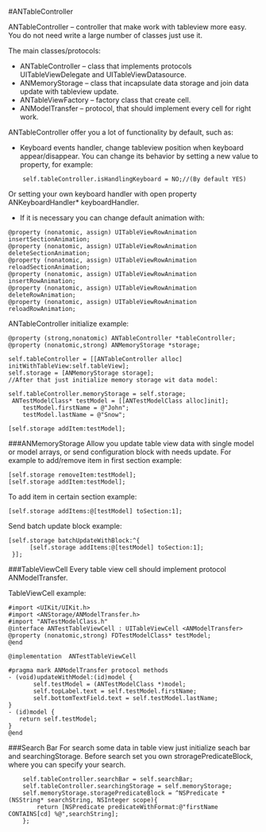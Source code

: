 #ANTableController

ANTableController – controller that make work with tableview more easy. You do not need write a large number of classes just use it. 

The main classes/protocols:

- ANTableController – class that implements protocols UITableViewDelegate and UITableViewDatasource. 
- ANMemoryStorage – class that incapsulate data storage and join data update with tableview update.
-  ANTableViewFactory – factory class that create cell. 
- ANModelTransfer – protocol, that should implement every cell for right work.

ANTableController offer you a lot of functionality by default, such as:

* Keyboard events handler, change tableview position when keyboard appear/disappear.
You can change its behavior by setting a new value to property, for example:
```objc
    self.tableController.isHandlingKeyboard = NO;//(By default YES)
```
Or setting your own keyboard handler with open property ANKeyboardHandler* keyboardHandler.

* If it is necessary  you can change default animation with: 
```objc
@property (nonatomic, assign) UITableViewRowAnimation insertSectionAnimation;
@property (nonatomic, assign) UITableViewRowAnimation deleteSectionAnimation;
@property (nonatomic, assign) UITableViewRowAnimation reloadSectionAnimation;
@property (nonatomic, assign) UITableViewRowAnimation insertRowAnimation;
@property (nonatomic, assign) UITableViewRowAnimation deleteRowAnimation;
@property (nonatomic, assign) UITableViewRowAnimation reloadRowAnimation;
```

ANTableController initialize example:
```objc
@property (strong,nonatomic) ANTableController *tableController;
@property (nonatomic,strong) ANMemoryStorage *storage;

self.tableController = [[ANTableController alloc] initWithTableView:self.tableView];
self.storage = [ANMemoryStorage storage];
//After that just initialize memory storage wit data model:

self.tableController.memoryStorage = self.storage;
 ANTestModelClass* testModel = [[ANTestModelClass alloc]init];
    testModel.firstName = @"John";
    testModel.lastName = @"Snow";

[self.storage addItem:testModel];
```
###ANMemoryStorage
Allow you update table view data with single model or model arrays, or send configuration block with needs update. 
For example to add/remove item in first section example:
```objc
[self.storage removeItem:testModel];
[self.storage addItem:testModel];
```
To add item in certain section example:
```objc
[self.storage addItems:@[testModel] toSection:1];
```
Send batch update block example:
```objc
[self.storage batchUpdateWithBlock:^{
      [self.storage addItems:@[testModel] toSection:1];
 }];
 ```
 
###TableViewCell 
Every table view cell should implement protocol ANModelTransfer.

TableViewCell example:
 ```objc
#import <UIKit/UIKit.h>
#import <ANStorage/ANModelTransfer.h>
#import "ANTestModelClass.h"
@interface ANTestTableViewCell : UITableViewCell <ANModelTransfer>
@property (nonatomic,strong) FDTestModelClass* testModel;
@end

@implementation  ANTestTableViewCell

#pragma mark ANModelTransfer protocol methods
- (void)updateWithModel:(id)model {
        self.testModel = (ANTestModelClass *)model;
        self.topLabel.text = self.testModel.firstName;
        self.bottomTextField.text = self.testModel.lastName;
}
- (id)model {
    return self.testModel;
}
@end
  ```
  
###Search Bar
For search some data in table view just initialize seach bar and searchingStorage. 
Before search set you own stroragePredicateBlock, where you can specify your search.
```objc
    self.tableController.searchBar = self.searchBar;
    self.tableController.searchingStorage = self.memoryStorage;
    self.memoryStorage.storagePredicateBlock = ^NSPredicate *(NSString* searchString, NSInteger scope){
        return [NSPredicate predicateWithFormat:@"firstName CONTAINS[cd] %@",searchString];
    };
```
